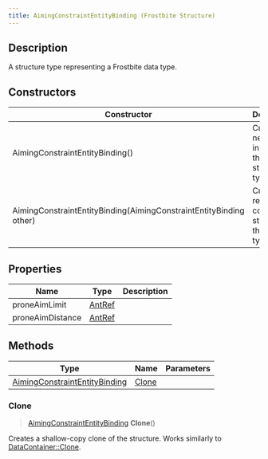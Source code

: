 ```yaml
---
title: AimingConstraintEntityBinding (Frostbite Structure)
---
```

## Description

A structure type representing a Frostbite data type.

## Constructors

| Constructor                                                        | Description                                              |
| ------------------------------------------------------------------ | -------------------------------------------------------- |
| AimingConstraintEntityBinding()                                    | Create a new instance of this structure type.            |
| AimingConstraintEntityBinding(AimingConstraintEntityBinding other) | Create a reference copy of a structure of the same type. |

## Properties

| Name             | Type             | Description |
| ---------------- | ---------------- | ----------- |
| proneAimLimit    | [AntRef](AntRef) |             |
| proneAimDistance | [AntRef](AntRef) |             |

## Methods

| Type                                                           | Name            | Parameters |
| -------------------------------------------------------------- | --------------- | ---------- |
| [AimingConstraintEntityBinding](AimingConstraintEntityBinding) | [Clone](#clone) |            |

### Clone

> [AimingConstraintEntityBinding](AimingConstraintEntityBinding) **Clone**()

Creates a shallow-copy clone of the structure. Works similarly to [DataContainer::Clone](/vext/ref/cls/shr/datacontainer#clone).
